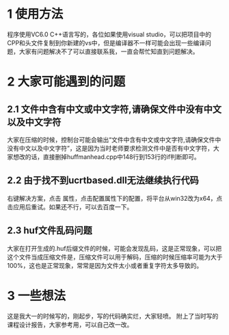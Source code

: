 # 1 使用方法
程序使用VC6.0  C++语言写的，各位如果使用visual studio，可以把项目中的CPP和头文件复制到你新建的vs中，但是编译器不一样可能会出现一些编译问题，大家有问题解决不了可以直接联系我，一直会帮忙知直到问题解决。
# 2 大家可能遇到的问题
## 2.1 文件中含有中文或中文字符,请确保文件中没有中文以及中文字符
大家在压缩的时候，控制台可能会输出“文件中含有中文或中文字符,请确保文件中没有中文以及中文字符”，这是因为当时老师要求检测文件中是否有中文字符，大家想改的话，直接删掉huffmanhead.cpp中148行到153行的if判断即可。
## 2.2 由于找不到ucrtbased.dll无法继续执行代码
右键解决方案，点击 属性，点击配置属性下的配置，将平台从win32改为x64，点击应用后重试。如果还不行，可以去百度一下。
## 2.3 huf文件乱码问题
大家在打开生成的.huf后缀文件的时候，可能会发现乱码，这是正常现象，可以把这个文件当成压缩文件是，压缩文件可以用于解码，压缩的时候压缩率可能为大于100%，这也是正常现象，常常是因为文件太小或者重复字符太多导致的。
# 3 一些想法
这是我大一的时候写的，刚起步，写的代码确实烂，大家轻喷。
附上了当时写的课程设计报告，大家参考用，可以自己改一改。

